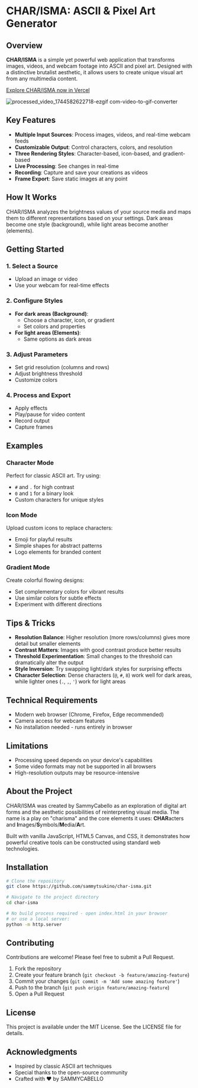 # CHAR/ISMA: ASCII & Pixel Art Generator

## Overview

**CHAR/ISMA** is a simple yet powerful web application that transforms images, videos, and webcam footage into ASCII and pixel art. Designed with a distinctive brutalist aesthetic, it allows users to create unique visual art from any multimedia content.

[Explore CHAR/ISMA now in Vercel](https://char-isma.vercel.app/)

![processed_video_1744582622718-ezgif com-video-to-gif-converter](https://github.com/user-attachments/assets/39487a6d-7649-4681-b3f1-bca37ca6d8f4)


## Key Features

- **Multiple Input Sources**: Process images, videos, and real-time webcam feeds
- **Customizable Output**: Control characters, colors, and resolution
- **Three Rendering Styles**: Character-based, icon-based, and gradient-based
- **Live Processing**: See changes in real-time
- **Recording**: Capture and save your creations as videos
- **Frame Export**: Save static images at any point

## How It Works

CHAR/ISMA analyzes the brightness values of your source media and maps them to different representations based on your settings. Dark areas become one style (background), while light areas become another (elements).

## Getting Started

### 1. Select a Source
- Upload an image or video
- Use your webcam for real-time effects

### 2. Configure Styles
- **For dark areas (Background)**:
  - Choose a character, icon, or gradient
  - Set colors and properties
- **For light areas (Elements)**:
  - Same options as dark areas

### 3. Adjust Parameters
- Set grid resolution (columns and rows)
- Adjust brightness threshold
- Customize colors

### 4. Process and Export
- Apply effects
- Play/pause for video content
- Record output
- Capture frames

## Examples

### Character Mode
Perfect for classic ASCII art. Try using:
- `#` and `.` for high contrast
- `0` and `1` for a binary look
- Custom characters for unique styles

### Icon Mode
Upload custom icons to replace characters:
- Emoji for playful results
- Simple shapes for abstract patterns
- Logo elements for branded content

### Gradient Mode
Create colorful flowing designs:
- Set complementary colors for vibrant results
- Use similar colors for subtle effects
- Experiment with different directions

## Tips & Tricks

- **Resolution Balance**: Higher resolution (more rows/columns) gives more detail but smaller elements
- **Contrast Matters**: Images with good contrast produce better results
- **Threshold Experimentation**: Small changes to the threshold can dramatically alter the output
- **Style Inversion**: Try swapping light/dark styles for surprising effects
- **Character Selection**: Dense characters (`@`, `#`, `8`) work well for dark areas, while lighter ones (`.`, `,`, `'`) work for light areas

## Technical Requirements

- Modern web browser (Chrome, Firefox, Edge recommended)
- Camera access for webcam features
- No installation needed - runs entirely in browser

## Limitations

- Processing speed depends on your device's capabilities
- Some video formats may not be supported in all browsers
- High-resolution outputs may be resource-intensive

## About the Project

CHAR/ISMA was created by SammyCabello as an exploration of digital art forms and the aesthetic possibilities of reinterpreting visual media. The name is a play on "charisma" and the core elements it uses: **CHAR**acters and **I**mages/**S**ymbols/**M**edia/**A**rt.

Built with vanilla JavaScript, HTML5 Canvas, and CSS, it demonstrates how powerful creative tools can be constructed using standard web technologies.

## Installation

```bash
# Clone the repository
git clone https://github.com/sammytsukino/char-isma.git

# Navigate to the project directory
cd char-isma

# No build process required - open index.html in your browser
# or use a local server:
python -m http.server
```

## Contributing

Contributions are welcome! Please feel free to submit a Pull Request.

1. Fork the repository
2. Create your feature branch (`git checkout -b feature/amazing-feature`)
3. Commit your changes (`git commit -m 'Add some amazing feature'`)
4. Push to the branch (`git push origin feature/amazing-feature`)
5. Open a Pull Request

## License

This project is available under the MIT License. See the LICENSE file for details.

## Acknowledgments

- Inspired by classic ASCII art techniques
- Special thanks to the open-source community
- Crafted with ❤️ by SAMMYCABELLO
